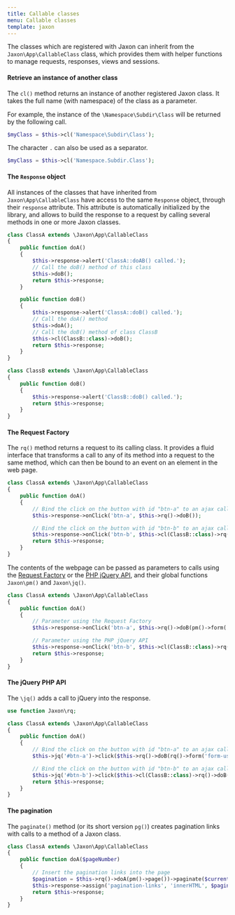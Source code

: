 ```yaml
---
title: Callable classes
menu: Callable classes
template: jaxon
---
```


The classes which are registered with Jaxon can inherit from the `Jaxon\App\CallableClass` class, which provides them with helper functions to manage requests, responses, views and sessions.

#### Retrieve an instance of another class

The `cl()` method returns an instance of another registered Jaxon class. It takes the full name (with namespace) of the class as a parameter.

For example, the instance of the `\Namespace\Subdir\Class` will be returned by the following call.

```php
$myClass = $this->cl('Namespace\Subdir\Class');
```

The character `.` can also be used as a separator.

```php
$myClass = $this->cl('Namespace.Subdir.Class');
```

#### The `Response` object

All instances of the classes that have inherited from `Jaxon\App\CallableClass` have access to the same `Response` object, through their `response` attribute.
This attribute is automatically initialized by the library, and allows to build the response to a request by calling several methods in one or more Jaxon classes.

```php
class ClassA extends \Jaxon\App\CallableClass
{
    public function doA()
    {
        $this->response->alert('ClassA::doAB() called.');
        // Call the doB() method of this class
        $this->doB();
        return $this->response;
    }

    public function doB()
    {
        $this->response->alert('ClassA::doB() called.');
        // Call the doA() method
        $this->doA();
        // Call the doB() method of class ClassB
        $this->cl(ClassB::class)->doB();
        return $this->response;
    }
}
```

```php
class ClassB extends \Jaxon\App\CallableClass
{
    public function doB()
    {
        $this->response->alert('ClassB::doB() called.');
        return $this->response;
    }
}
```

#### The Request Factory

The `rq()` method returns a request to its calling class.
It provides a fluid interface that transforms a call to any of its method into a request to the same method, which can then be bound to an event on an element in the web page.

```php
class ClassA extends \Jaxon\App\CallableClass
{
    public function doA()
    {
        // Bind the click on the button with id "btn-a" to an ajax call to the doB() method in this class
        $this->response->onClick('btn-a', $this->rq()->doB());

        // Bind the click on the button with id "btn-b" to an ajax call to the doB() method in class ClassB
        $this->response->onClick('btn-b', $this->cl(ClassB::class)->rq()->doB());
        return $this->response;
    }
}
```

The contents of the webpage can be passed as parameters to calls using the [Request Factory](../../requests/factory) or the [PHP jQuery API](../../responses/jquery), and their global functions `Jaxon\pm()` and `Jaxon\jq()`.

```php
class ClassA extends \Jaxon\App\CallableClass
{
    public function doA()
    {
        // Parameter using the Request Factory
        $this->response->onClick('btn-a', $this->rq()->doB(pm()->form('form-user')));

        // Parameter using the PHP jQuery API
        $this->response->onClick('btn-b', $this->cl(ClassB::class)->rq()->doB(jq('#username')->val()));
        return $this->response;
    }
}
```

#### The jQuery PHP API

The `\jq()` adds a call to jQuery into the response.

```php
use function Jaxon\rq;

class ClassA extends \Jaxon\App\CallableClass
{
    public function doA()
    {
        // Bind the click on the button with id "btn-a" to an ajax call to the doB() method in this class
        $this->jq('#btn-a')->click($this->rq()->doB(rq()->form('form-user')));

        // Bind the click on the button with id "btn-b" to an ajax call to the doB() method in class ClassB
        $this->jq('#btn-b')->click($this->cl(ClassB::class)->rq()->doB(jq('#username')->val()));
        return $this->response;
    }
}
```

#### The pagination

The `paginate()` method (or its short version `pg()`) creates pagination links with calls to a method of a Jaxon class.

```php
class ClassA extends \Jaxon\App\CallableClass
{
    public function doA($pageNumber)
    {
        // Insert the pagination links into the page
        $pagination = $this->rq()->doA(pm()->page())->paginate($currentPage, $itemsPerPage, $totalPages);
        $this->response->assign('pagination-links', 'innerHTML', $pagination);
        return $this->response;
    }
}
```
